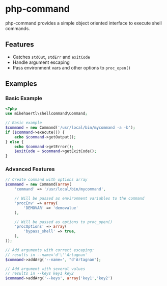 php-command
===========

php-command provides a simple object oriented interface to execute shell commands.

## Features

 * Catches `stdOut`, `stdErr` and `exitCode`
 * Handle argument escaping
 * Pass environment vars and other options to `proc_open()`

## Examples

### Basic Example

```php
<?php
use mikehaertl\shellcommand\Command;

// Basic example
$command = new Command('/usr/local/bin/mycommand -a -b');
if ($command->execute()) {
    echo $command->getOutput();
} else {
    echo $command->getError();
    $exitCode = $command->getExitCode();
}
```

### Advanced Features

```php
// Create command with options array
$command = new Command(array(
    'command' => '/usr/local/bin/mycommand',

    // Will be passed as environment variables to the command
    'procEnv' => array(
        'DEMOVAR' => 'demovalue'
    ),

    // Will be passed as options to proc_open()
    'procOptions' => array(
        'bypass_shell' => true,
    ),
));

// Add arguments with correct escaping:
// results in --name='d'\''Artagnan'
$command->addArg('--name=', "d'Artagnan");

// Add argument with several values
// results in --keys key1 key2
$command->addArg('--keys', array('key1','key2')
```
